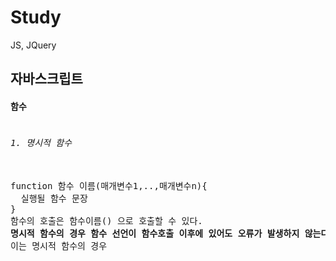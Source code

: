 # Study
JS, JQuery 

<h2>자바스크립트</h2>
<h4>함수</h4>
<pre>
<h6>1. 명시적 함수</h6>
function 함수 이름(매개변수1,..,매개변수n){
  실행될 함수 문장
}
함수의 호출은 함수이름() 으로 호출할 수 있다.
<b>명시적 함수의 경우 함수 선언이 함수호출 이후에 있어도 오류가 발생하지 않는다 그러나 함수표현식은 오류를 발생한다</b>
이는 명시적 함수의 경우 <script>를 실행할 때 호스팅하여 함수를 상단으로 올리기 때문이다.

<h6>2. 함수 표현식(무명함수)</h6>
var 변수 = function(인자,...,인자){
  함수본문
}
명시적 함수의 차이점은 변수에 함수를 할당하는 대입문으로 중괄호 다음에 ;(세미콜론)이 있다.

<h6>3. 람다함수</h6>
(function () {
  문장
})();
람다함수는 다른위치에서 함수를 호출할 수 없다. 어떠한 이름도 존재하지 않기때문에 순차적인 실행과정에서 순서에 따라 실행될 뿐이다.
</pre>
